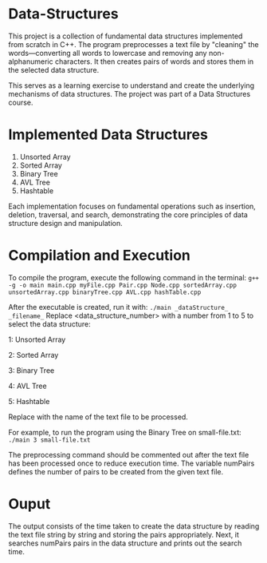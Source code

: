 # Data-Structures
This project is a collection of fundamental data structures implemented from scratch in C++. The program preprocesses a text file by "cleaning" the words—converting all words to lowercase and removing any non-alphanumeric characters. It then creates pairs of words and stores them in the selected data structure.

This serves as a learning exercise to understand and create the underlying mechanisms of data structures. The project was part of a Data Structures course.

# Implemented Data Structures
1. Unsorted Array
2. Sorted Array
3. Binary Tree
4. AVL Tree
5. Hashtable

Each implementation focuses on fundamental operations such as insertion, deletion, traversal, and search, demonstrating the core principles of data structure design and manipulation.

# Compilation and Execution
To compile the program, execute the following command in the terminal:
`g++ -g -o main main.cpp myFile.cpp Pair.cpp Node.cpp sortedArray.cpp unsortedArray.cpp binaryTree.cpp AVL.cpp hashTable.cpp`

After the executable is created, run it with:
`./main _dataStructure_ _filename_`
Replace <data_structure_number> with a number from 1 to 5 to select the data structure:

1: Unsorted Array

2: Sorted Array

3: Binary Tree

4: AVL Tree

5: Hashtable

Replace <filename> with the name of the text file to be processed.

For example, to run the program using the Binary Tree on small-file.txt:
`./main 3 small-file.txt`

The preprocessing command should be commented out after the text file has been processed once to reduce execution time. The variable numPairs defines the number of pairs to be created from the given text file.

# Ouput
The output consists of the time taken to create the data structure by reading the text file string by string and storing the pairs appropriately. Next, it searches numPairs pairs in the data structure and prints out the search time.
